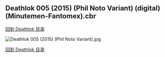 ## Deathlok 005 (2015) (Phil Noto Variant) (digital) (Minutemen-Fantomex).cbr


[回到 Deathlok 目录](https://github.com/alicewish/markdown/blob/master/series/Deathlok.md)


![Deathlok 005 (2015) (Phil Noto Variant).jpg](https://wx1.sinaimg.cn/large/6a9fdecaly1fr0tdzz6d6j21kw2edqv5.jpg)

[回到 Deathlok 目录](https://github.com/alicewish/markdown/blob/master/series/Deathlok.md)

